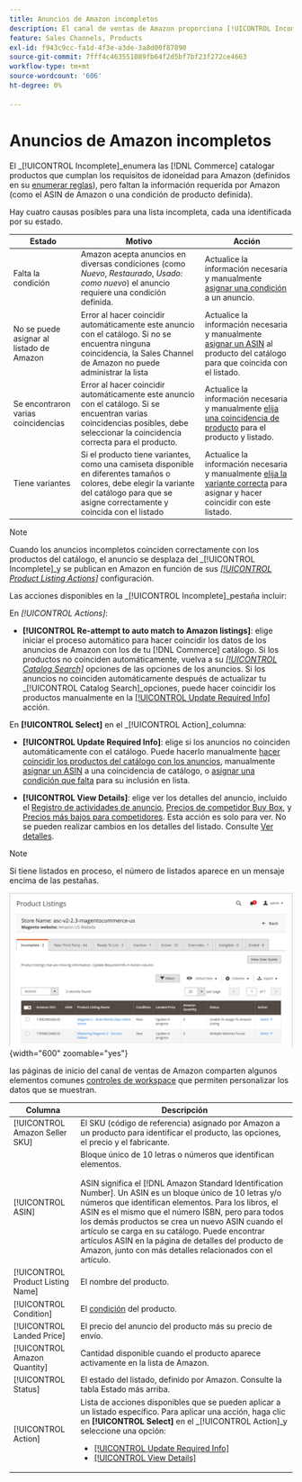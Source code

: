 ```yaml
---
title: Anuncios de Amazon incompletos
description: El canal de ventas de Amazon proporciona [!UICONTROL Incomplete] para ayudarte a identificar y cumplir los requisitos para tus anuncios de Amazon incompletos.
feature: Sales Channels, Products
exl-id: f943c9cc-fa1d-4f3e-a3de-3a8d00f87890
source-git-commit: 7fff4c463551089fb64f2d5bf7bf23f272ce4663
workflow-type: tm+mt
source-wordcount: '606'
ht-degree: 0%

---
```


# Anuncios de Amazon incompletos

El _[!UICONTROL Incomplete]_enumera las [!DNL Commerce] catalogar productos que cumplan los requisitos de idoneidad para Amazon (definidos en su [enumerar reglas](./listing-rules.md)), pero faltan la información requerida por Amazon (como el ASIN de Amazon o una condición de producto definida).

Hay cuatro causas posibles para una lista incompleta, cada una identificada por su estado.

| Estado | Motivo | Acción |
|------------------------------------|-------------------------------------------------------------------------------------------------------------------------------------------------------------------------------------------------|----------------------------------------------------------------------------------------------------------------------------------------------------------------------------------------------------------------|
| Falta la condición | Amazon acepta anuncios en diversas condiciones (como _Nuevo_, _Restaurado_, _Usado: como nuevo_) el anuncio requiere una condición definida. | Actualice la información necesaria y manualmente [asignar una condición](./amazon-manually-update-incomplete-listing.md#update-required-info-missing-condition) a un anuncio. |
| No se puede asignar al listado de Amazon | Error al hacer coincidir automáticamente este anuncio con el catálogo. Si no se encuentra ninguna coincidencia, la Sales Channel de Amazon no puede administrar la lista | Actualice la información necesaria y manualmente [asignar un ASIN](./amazon-manually-update-incomplete-listing.md#update-required-info-unable-to-assign-to-amazon-listing) al producto del catálogo para que coincida con el listado. |
| Se encontraron varias coincidencias | Error al hacer coincidir automáticamente este anuncio con el catálogo. Si se encuentran varias coincidencias posibles, debe seleccionar la coincidencia correcta para el producto. | Actualice la información necesaria y manualmente [elija una coincidencia de producto](./amazon-manually-update-incomplete-listing.md#update-required-info-multiple-matches-found) para el producto y listado. |
| Tiene variantes | Si el producto tiene variantes, como una camiseta disponible en diferentes tamaños o colores, debe elegir la variante del catálogo para que se asigne correctamente y coincida con el listado | Actualice la información necesaria y manualmente [elija la variante correcta](./amazon-manually-update-incomplete-listing.md#update-required-info-has-variants) para asignar y hacer coincidir con este listado. |

>[!NOTE]
>Cuando los anuncios incompletos coinciden correctamente con los productos del catálogo, el anuncio se desplaza del _[!UICONTROL Incomplete]_y se publican en Amazon en función de sus [_[!UICONTROL Product Listing Actions]_](./product-listing-actions.md) configuración.

Las acciones disponibles en la _[!UICONTROL Incomplete]_pestaña incluir:

En _[!UICONTROL Actions]_:

- **[!UICONTROL Re-attempt to auto match to Amazon listings]**: elige iniciar el proceso automático para hacer coincidir los datos de los anuncios de Amazon con los de tu [!DNL Commerce] catálogo. Si los productos no coinciden automáticamente, vuelva a su [_[!UICONTROL Catalog Search]_](./catalog-search.md) opciones de las opciones de los anuncios. Si los anuncios no coinciden automáticamente después de actualizar tu _[!UICONTROL Catalog Search]_opciones, puede hacer coincidir los productos manualmente en la [[!UICONTROL Update Required Info]](./amazon-manually-update-incomplete-listing.md#update-required-info-multiple-matches-found) acción.

En **[!UICONTROL Select]** en el _[!UICONTROL Action]_columna:

- **[!UICONTROL Update Required Info]**: elige si los anuncios no coinciden automáticamente con el catálogo. Puede hacerlo manualmente [hacer coincidir los productos del catálogo con los anuncios](./amazon-manually-update-incomplete-listing.md#update-required-info-multiple-matches-found), manualmente [asignar un ASIN](./amazon-manually-update-incomplete-listing.md#update-required-info-unable-to-assign-to-amazon-listing) a una coincidencia de catálogo, o [asignar una condición que falta](./amazon-manually-update-incomplete-listing.md#update-required-info-missing-condition) para su inclusión en lista.

- **[!UICONTROL View Details]**: elige ver los detalles del anuncio, incluido el [Registro de actividades de anuncio](./product-listing-details.md#listing-activity-log), [Precios de competidor Buy Box](./product-listing-details.md#buy-box-competitor-pricing), y [Precios más bajos para competidores](./product-listing-details.md#lowest-competitor-pricing). Esta acción es solo para ver. No se pueden realizar cambios en los detalles del listado. Consulte [Ver detalles](./product-listing-details.md).

>[!NOTE]
>
>Si tiene listados en proceso, el número de listados aparece en un mensaje encima de las pestañas.

![Anuncios de Amazon incompletos](assets/amazon-incomplete-listings.png){width="600" zoomable="yes"}

las páginas de inicio del canal de ventas de Amazon comparten algunos elementos comunes [controles de workspace](./workspace-controls.md) que permiten personalizar los datos que se muestran.

| Columna | Descripción |
|-----------------------------------|------------------------------------------------------------------------------------------------------------------------------------------------------------------------------------------------------------------------------------------------------------------------------------------------------------------------------------------------------------------------------------------------------------------------------------------------------------------------------------------|
| [!UICONTROL Amazon Seller SKU] | El SKU (código de referencia) asignado por Amazon a un producto para identificar el producto, las opciones, el precio y el fabricante. |
| [!UICONTROL ASIN] | Bloque único de 10 letras o números que identifican elementos.<br><br>ASIN significa el [!DNL Amazon Standard Identification Number]. Un ASIN es un bloque único de 10 letras y/o números que identifican elementos. Para los libros, el ASIN es el mismo que el número ISBN, pero para todos los demás productos se crea un nuevo ASIN cuando el artículo se carga en su catálogo. Puede encontrar artículos ASIN en la página de detalles del producto de Amazon, junto con más detalles relacionados con el artículo. |
| [!UICONTROL Product Listing Name] | El nombre del producto. |
| [!UICONTROL Condition] | El [condición](./product-listing-condition.md) del producto. |
| [!UICONTROL Landed Price] | El precio del anuncio del producto más su precio de envío. |
| [!UICONTROL Amazon Quantity] | Cantidad disponible cuando el producto aparece activamente en la lista de Amazon. |
| [!UICONTROL Status] | El estado del listado, definido por Amazon. Consulte la tabla Estado más arriba. |
| [!UICONTROL Action] | Lista de acciones disponibles que se pueden aplicar a un listado específico. Para aplicar una acción, haga clic en **[!UICONTROL Select]** en el _[!UICONTROL Action]_y seleccione una opción:<ul><li>[[!UICONTROL Update Required Info]](./amazon-manually-update-incomplete-listing.md)</li><li>[[!UICONTROL View Details]](./product-listing-details.md)</li></ul> |
